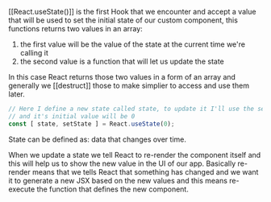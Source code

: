 [[React.useState()]] is the first Hook that we encounter and accept a value that will be used to set the initial state of our custom component, this functions returns two values in an array:
1. the first value will be the value of the state at the current time we're calling it
2. the second value is a function that will let us update the state

In this case React returns those two values in a form of an array and generally we [[destruct]] those to make simplier to access and use them later.
```js
// Here I define a new state called state, to update it I'll use the setState fn
// and it's initial value will be 0
const [ state, setState ] = React.useState(0);
```
State can be defined as: data that changes over time.

When we update a state we tell React to re-render the component itself and this will help us to show the new value in the UI of our app. Basically re-render means that we tells React that something has changed and we want it to generate a new JSX based on the new values and this means re-execute the function that defines the new component.